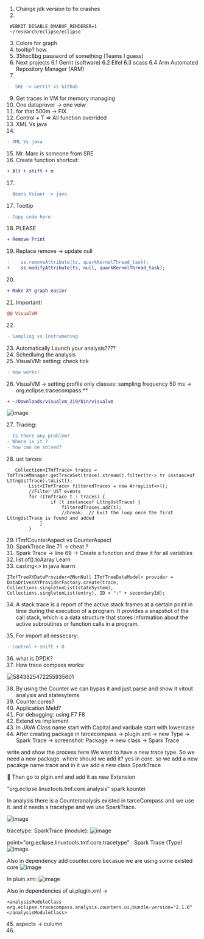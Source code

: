 
1. Change jdk version to fix crashes
2. 
```
 WEBKIT_DISABLE_DMABUF_RENDERER=1
 ~/research/eclipse/eclipse
```
3. Colors for graph
4. tooltip? how
5. 35hxc8bg password of something (Teams I guess)
6. Next projects
   6.1 Gerrit (software)
   6.2 Eifel
   6.3 scass
   6.4 Arm Automated Repository Manager (ARM) 
7.
```diff
-  SRE -> Gerrit vs Github
```

9. Get traces in VM for memory managing
10. One dataprover -> one veiw
11. for that 500m -> FIX
12. Control + T => All function overrided
13. XML Vs java
14.
```diff
- XML Vs java
```
15. Mr. Marc is someone from SRE
16. Create function shortcut: 
```diff
+ Alt + shift + m
```
17. 
```diff
- Beans Veiwer -> java
```
17. Tooltip
```diff
- Copy code here
```
18. PLEASE

```diff
+ Remove Print
```
19. Replace remove -> update null
```diff
-    ss.removeAttribute(ts, quarkKernelThread_task);
+    ss.modifyAttribute(ts, null, quarkKernelThread_task);
```
20. 
```diff
+ Make XY graph easier
```
21. Important!
```diff
@@ VisualVM
```
22. 
```diff
- Sampling vs Instrumening
```
23. Automatically Launch your analysis????
24. Schedluing the analysis
25. VisualVM:
setting: check tick
```diff
- How works!
```
26. VisualVM -> setting profile only classes: sampling frequency 50 ms -> org.eclipse.tracecompass.**
```diff
+ ~/Downloads/visualvm_219/bin/visualvm
```

![image](https://github.com/user-attachments/assets/d8a2ba5f-70b8-4b1e-a5d7-d4dd60926c84)

27. Tracing:
```diff
- Is there any problem?
- Where is it ?
- how can be solved?
```
28. ust tarces:
```
   Collection<ITmfTrace> traces = TmfTraceManager.getTraceSet(trace).stream().filter(tr-> tr instanceof LttngUstTrace).toList();
        List<ITmfTrace> filteredTraces = new ArrayList<>();
        //Filter UST events
        for (ITmfTrace t : traces) {
                if (t instanceof LttngUstTrace) {
                    filteredTraces.add(t);
                    //break;  // Exit the loop once the first LttngUstTrace is found and added
            }
        }
```
 29. ITmfCounterAspect vs CounterAspect
30. SparkTrace line 71 -> cheat ?
31. Spark Trace -> line 69 -> Create a function and draw it for all variables
32. list.of().toAaray Learn
33. casting<> in java learrn
```
ITmfTreeXYDataProvider<@NonNull ITmfTreeDataModel> provider = DataDrivenXYProviderFactory.create(trace, Collections.singletonList(stateSystem), Collections.singletonList(entry), ID + ":" + secondaryId);
```
34. A stack trace is a report of the active stack frames at a certain point in time during the execution of a program. It provides a snapshot of the call stack, which is a data structure that stores information about the active subroutines or function calls in a program.

35. For import all nessecary: 
```diff
- Control + shift + O
```
36. what is DPDK?
37. How trace compass works:
    
![5843825472255935601](https://github.com/user-attachments/assets/e9fabf41-ea5f-43c8-af30-64aee0bc164b)

38. By using the Counter we can bypas it and just parse and show it vitout analysis and statesytems
39. Counter.cores?
40. Application Meld?
41. For debugging: using F7 F8
42. Extend vs implement
43. In JAVA Class name start with Capital and varibale start with lowercase
44. After creating package in tarcecompass -> plugin.xml -> new Type -> Spark Trace -> screenshot: 
Package -> new class -> Spark Trace

write and show the process here
We want to have a new trace type. So we need a new package. where should we add it? yes in core. so we add a new pacakge name trace and in it we add a new class SparkTrace

&#x1F534; Then go to plgin.xml and add it as  new Extension 

"org.eclipse.linuxtools.tmf.core.analysis" spark kounter

In analysis there is a Counteranalysis existed in tarceCompass and we use it. and it needs a tracetype and we use SparkTrace.

![image](https://github.com/user-attachments/assets/9c59ee63-5c4c-445c-a6b9-8bc9a8b34040)

tracetype: SparkTrace (module):
![image](https://github.com/user-attachments/assets/7391bfd6-9ff1-4fe0-8af7-7c76a3a5d90b)

point="org.eclipse.linuxtools.tmf.core.tracetype" : Spark Trace (Type)
![image](https://github.com/user-attachments/assets/a771ec92-86b7-40c1-b2f2-78ddf0b53710)


Also in dependency add counter.core becasue we are using some existed core 
![image](https://github.com/user-attachments/assets/991c2a47-8085-4316-9c65-55a65fbee238)


In pluin.xml: 
![image](https://github.com/user-attachments/assets/b8994008-f2f3-4bf4-9852-d788320fe584)

Also in dependencies of ui.plugin.xml -> 
  ```
<analysisModuleClass
org.eclipse.tracecompass.analysis.counters.ui;bundle-version="2.1.0"
</analysisModuleClass>
 ```
45. aspects -> culumn
46. 
